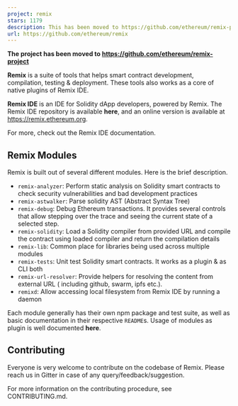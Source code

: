 ```yaml
---
project: remix
stars: 1179
description: This has been moved to https://github.com/ethereum/remix-project
url: https://github.com/ethereum/remix
---
```


**The project has been moved to https://github.com/ethereum/remix-project**

**Remix** is a suite of tools that helps smart contract development, compilation, testing & deployment. These tools also works as a core of native plugins of Remix IDE.

**Remix IDE** is an IDE for Solidity dApp developers, powered by Remix. The Remix IDE repository is available **here**, and an online version is available at https://remix.ethereum.org.

For more, check out the Remix IDE documentation.

Remix Modules
-------------

Remix is built out of several different modules. Here is the brief description.

-   `remix-analyzer`: Perform static analysis on Solidity smart contracts to check security vulnerabilities and bad development practices
-   `remix-astwalker`: Parse solidity AST (Abstract Syntax Tree)
-   `remix-debug`: Debug Ethereum transactions. It provides several controls that allow stepping over the trace and seeing the current state of a selected step.
-   `remix-solidity`: Load a Solidity compiler from provided URL and compile the contract using loaded compiler and return the compilation details
-   `remix-lib`: Common place for libraries being used across multiple modules
-   `remix-tests`: Unit test Solidity smart contracts. It works as a plugin & as CLI both
-   `remix-url-resolver`: Provide helpers for resolving the content from external URL ( including github, swarm, ipfs etc.).
-   `remixd`: Allow accessing local filesystem from Remix IDE by running a daemon

Each module generally has their own npm package and test suite, as well as basic documentation in their respective `README`s. Usage of modules as plugin is well documented **here**.

Contributing
------------

Everyone is very welcome to contribute on the codebase of Remix. Please reach us in Gitter in case of any query/feedback/suggestion.

For more information on the contributing procedure, see CONTRIBUTING.md.
